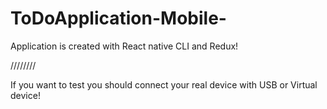 # ToDoApplication-Mobile-
Application is created with React native CLI and Redux! 

////////

If you want to test you should connect your real device with USB or Virtual device!
